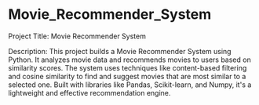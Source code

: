 # Movie_Recommender_System
Project Title: Movie Recommender System

Description:
This project builds a Movie Recommender System using Python. It analyzes movie data and recommends movies to users based on similarity scores. The system uses techniques like content-based filtering and cosine similarity to find and suggest movies that are most similar to a selected one. Built with libraries like Pandas, Scikit-learn, and Numpy, it's a lightweight and effective recommendation engine.
